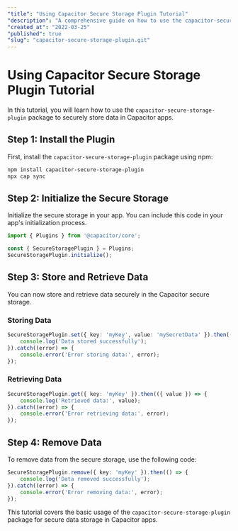 ```yaml
---
"title": "Using Capacitor Secure Storage Plugin Tutorial"
"description": "A comprehensive guide on how to use the capacitor-secure-storage-plugin package to securely store data in Capacitor apps."
"created_at": "2022-03-25"
"published": true
"slug": "capacitor-secure-storage-plugin.git"
---
```


# Using Capacitor Secure Storage Plugin Tutorial

In this tutorial, you will learn how to use the `capacitor-secure-storage-plugin` package to securely store data in Capacitor apps.

## Step 1: Install the Plugin

First, install the `capacitor-secure-storage-plugin` package using npm:

```bash
npm install capacitor-secure-storage-plugin
npx cap sync
```

## Step 2: Initialize the Secure Storage

Initialize the secure storage in your app. You can include this code in your app's initialization process.

```typescript
import { Plugins } from '@capacitor/core';

const { SecureStoragePlugin } = Plugins;
SecureStoragePlugin.initialize();
```

## Step 3: Store and Retrieve Data

You can now store and retrieve data securely in the Capacitor secure storage.

### Storing Data

```typescript
SecureStoragePlugin.set({ key: 'myKey', value: 'mySecretData' }).then(() => {
    console.log('Data stored successfully');
}).catch((error) => {
    console.error('Error storing data:', error);
});
```

### Retrieving Data

```typescript
SecureStoragePlugin.get({ key: 'myKey' }).then(({ value }) => {
    console.log('Retrieved data:', value);
}).catch((error) => {
    console.error('Error retrieving data:', error);
});
```

## Step 4: Remove Data

To remove data from the secure storage, use the following code:

```typescript
SecureStoragePlugin.remove({ key: 'myKey' }).then(() => {
    console.log('Data removed successfully');
}).catch((error) => {
    console.error('Error removing data:', error);
});
```

This tutorial covers the basic usage of the `capacitor-secure-storage-plugin` package for secure data storage in Capacitor apps.
```
```